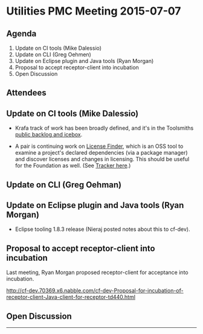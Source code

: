 # Utilities PMC Meeting 2015-07-07

## Agenda

1. Update on CI tools (Mike Dalessio)
2. Update on CLI (Greg Oehmen)
3. Update on Eclipse plugin and Java tools (Ryan Morgan)
4. Proposal to accept receptor-client into incubation
5. Open Discussion


## Attendees


## Update on CI tools (Mike Dalessio)

- Krafa track of work has been broadly defined, and it's in the
  Toolsmiths [public backlog and icebox][toolsmiths-tracker].

- A pair is continuing work on [License Finder][lf], which is an OSS tool to
  examine a project's declared dependencies (via a package manager)
  and discover licenses and changes in licensing. This should be
  useful for the Foundation as well. (See [Tracker here][lf-tracker].)


## Update on CLI (Greg Oehman)


## Update on Eclipse plugin and Java tools (Ryan Morgan)

* Eclipse tooling 1.8.3 release (Nieraj posted notes about this to cf-dev).


## Proposal to accept receptor-client into incubation

Last meeting, Ryan Morgan proposed receptor-client for acceptance into incubation.

http://cf-dev.70369.x6.nabble.com/cf-dev-Proposal-for-incubation-of-receptor-client-Java-client-for-receptor-td440.html


## Open Discussion


-----

  [toolsmiths-tracker]: https://www.pivotaltracker.com/n/projects/1042066
  [lf-tracker]: https://www.pivotaltracker.com/n/projects/939266
  [lf]: https://github.com/pivotal/LicenseFinder
